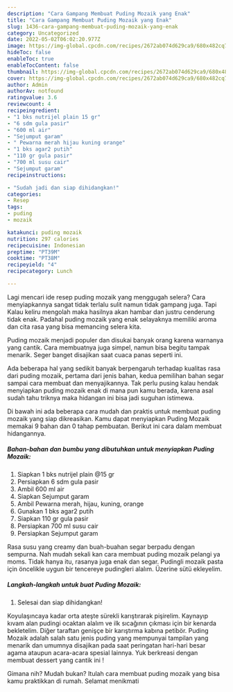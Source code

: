 ```yaml
---
description: "Cara Gampang Membuat Puding Mozaik yang Enak"
title: "Cara Gampang Membuat Puding Mozaik yang Enak"
slug: 1436-cara-gampang-membuat-puding-mozaik-yang-enak
category: Uncategorized
date: 2022-05-02T06:02:20.977Z
image: https://img-global.cpcdn.com/recipes/2672ab074d629ca9/680x482cq70/puding-mozaik-foto-resep-utama.jpg
hideToc: false
enableToc: true
enableTocContent: false
thumbnail: https://img-global.cpcdn.com/recipes/2672ab074d629ca9/680x482cq70/puding-mozaik-foto-resep-utama.jpg
cover: https://img-global.cpcdn.com/recipes/2672ab074d629ca9/680x482cq70/puding-mozaik-foto-resep-utama.jpg
author: Admin
authorAv: notfound
ratingvalue: 3.6
reviewcount: 4
recipeingredient:
- "1 bks nutrijel plain 15 gr"
- "6 sdm gula pasir"
- "600 ml air"
- "Sejumput garam"
- " Pewarna merah hijau kuning orange"
- "1 bks agar2 putih"
- "110 gr gula pasir"
- "700 ml susu cair"
- "Sejumput garam"
recipeinstructions:

- "Sudah jadi dan siap dihidangkan!"
categories:
- Resep
tags:
- puding
- mozaik

katakunci: puding mozaik 
nutrition: 297 calories
recipecuisine: Indonesian
preptime: "PT39M"
cooktime: "PT38M"
recipeyield: "4"
recipecategory: Lunch

---
```



Lagi mencari ide resep puding mozaik yang menggugah selera? Cara menyiapkannya sangat tidak terlalu sulit namun tidak gampang juga. Tapi Kalau keliru mengolah maka hasilnya akan hambar dan justru cenderung tidak enak. Padahal puding mozaik yang enak selayaknya memiliki aroma dan cita rasa yang bisa memancing selera kita.


Puding mozaik menjadi populer dan disukai banyak orang karena warnanya yang cantik. Cara membuatnya juga simpel, namun bisa begitu tampak menarik. Seger banget disajikan saat cuaca panas seperti ini.

Ada beberapa hal yang sedikit banyak berpengaruh terhadap kualitas rasa dari puding mozaik, pertama dari jenis bahan, kedua pemilihan bahan segar sampai cara membuat dan menyajikannya. Tak perlu pusing kalau hendak menyiapkan puding mozaik enak di mana pun kamu berada, karena asal sudah tahu triknya maka hidangan ini bisa jadi suguhan istimewa.


Di bawah ini ada beberapa cara mudah dan praktis untuk membuat puding mozaik yang siap dikreasikan. Kamu dapat menyiapkan Puding Mozaik memakai 9 bahan dan 0 tahap pembuatan. Berikut ini cara dalam membuat hidangannya.

<!--inarticleads1-->

##### Bahan-bahan dan bumbu yang dibutuhkan untuk menyiapkan Puding Mozaik:

1. Siapkan 1 bks nutrijel plain @15 gr
1. Persiapkan 6 sdm gula pasir
1. Ambil 600 ml air
1. Siapkan Sejumput garam
1. Ambil  Pewarna merah, hijau, kuning, orange
1. Gunakan 1 bks agar2 putih
1. Siapkan 110 gr gula pasir
1. Persiapkan 700 ml susu cair
1. Persiapkan Sejumput garam


Rasa susu yang creamy dan buah-buahan segar berpadu dengan sempurna. Nah mudah sekali kan cara membuat puding mozaik pelangi ya moms. Tidak hanya itu, rasanya juga enak dan segar. Pudingli mozaik pasta için öncelikle uygun bir tencereye pudingleri alalım. Üzerine sütü ekleyelim. 

<!--inarticleads2-->

##### Langkah-langkah untuk buat Puding Mozaik:


1. Selesai dan siap dihidangkan!

Koyulaşıncaya kadar orta ateşte sürekli karıştırarak pişirelim. Kaynayıp kıvam alan pudingi ocaktan alalım ve ilk sıcağının çıkması için bir kenarda bekletelim. Diğer taraftan genişçe bir karıştırma kabına petibör. Puding Mozaik adalah salah satu jenis puding yang mempunyai tampilan yang menarik dan umumnya disajikan pada saat peringatan hari-hari besar agama ataupun acara-acara spesial lainnya. Yuk berkreasi dengan membuat dessert yang cantik ini ! 

Gimana nih? Mudah bukan? Itulah cara membuat puding mozaik yang bisa kamu praktikkan di rumah. Selamat menikmati
